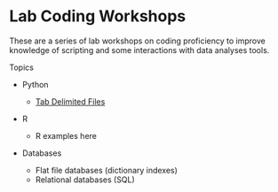# Lab Coding Workshops
These are a series of lab workshops on coding proficiency to improve knowledge of scripting and some interactions with data analyses tools.

Topics
* Python
    * [Tab Delimited Files](01_tab_delimited_fun)
* R
    * R examples here

* Databases
    * Flat file databases (dictionary indexes)
    * Relational databases (SQL)